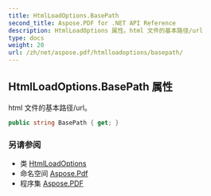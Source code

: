 ```yaml
---
title: HtmlLoadOptions.BasePath
second_title: Aspose.PDF for .NET API Reference
description: HtmlLoadOptions 属性。html 文件的基本路径/url
type: docs
weight: 20
url: /zh/net/aspose.pdf/htmlloadoptions/basepath/
---
```

## HtmlLoadOptions.BasePath 属性

html 文件的基本路径/url。

```csharp
public string BasePath { get; }
```

### 另请参阅

* 类 [HtmlLoadOptions](../)
* 命名空间 [Aspose.Pdf](../../../aspose.pdf/)
* 程序集 [Aspose.PDF](../../../)